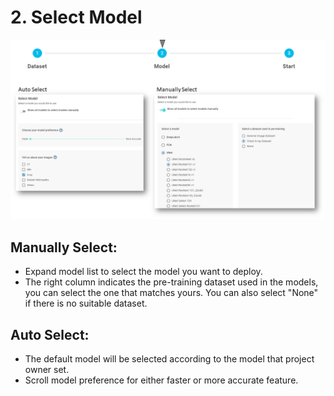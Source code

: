 # 2. Select Model

![](../../.gitbook/assets/image%20%28109%29.png)

## Manually Select:

* Expand model list to select the model you want to deploy. 
* The right column indicates the pre-training dataset used in the models, you can select the one that matches yours. You can also select "None" if there is no suitable dataset. 

## Auto Select:

* The default model will be selected according to the model that project owner set. 
* Scroll model preference for either faster or more accurate feature. 



